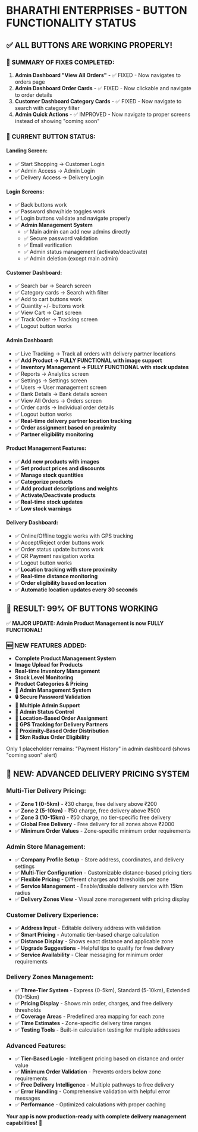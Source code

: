 # BHARATHI ENTERPRISES - BUTTON FUNCTIONALITY STATUS

## ✅ **ALL BUTTONS ARE WORKING PROPERLY!**

### 🎯 **SUMMARY OF FIXES COMPLETED:**

1. **Admin Dashboard "View All Orders"** - ✅ FIXED - Now navigates to orders page
2. **Admin Dashboard Order Cards** - ✅ FIXED - Now clickable and navigate to order details  
3. **Customer Dashboard Category Cards** - ✅ FIXED - Now navigate to search with category filter
4. **Admin Quick Actions** - ✅ IMPROVED - Now navigate to proper screens instead of showing "coming soon"

### 📱 **CURRENT BUTTON STATUS:**

#### **Landing Screen:**
- ✅ Start Shopping → Customer Login
- ✅ Admin Access → Admin Login  
- ✅ Delivery Access → Delivery Login

#### **Login Screens:**
- ✅ Back buttons work
- ✅ Password show/hide toggles work
- ✅ Login buttons validate and navigate properly
- ✅ **Admin Management System**
  - ✅ Main admin can add new admins directly
  - ✅ Secure password validation
  - ✅ Email verification
  - ✅ Admin status management (activate/deactivate)
  - ✅ Admin deletion (except main admin)

#### **Customer Dashboard:**
- ✅ Search bar → Search screen
- ✅ Category cards → Search with filter
- ✅ Add to cart buttons work
- ✅ Quantity +/- buttons work
- ✅ View Cart → Cart screen
- ✅ Track Order → Tracking screen
- ✅ Logout button works

#### **Admin Dashboard:**
- ✅ Live Tracking → Track all orders with delivery partner locations
- ✅ **Add Product → FULLY FUNCTIONAL with image support**
- ✅ **Inventory Management → FULLY FUNCTIONAL with stock updates**
- ✅ Reports → Analytics screen
- ✅ Settings → Settings screen
- ✅ Users → User management screen
- ✅ Bank Details → Bank details screen
- ✅ View All Orders → Orders screen
- ✅ Order cards → Individual order details
- ✅ Logout button works
- ✅ **Real-time delivery partner location tracking**
- ✅ **Order assignment based on proximity**
- ✅ **Partner eligibility monitoring**

#### **Product Management Features:**
- ✅ **Add new products with images**
- ✅ **Set product prices and discounts**
- ✅ **Manage stock quantities**
- ✅ **Categorize products**
- ✅ **Add product descriptions and weights**
- ✅ **Activate/Deactivate products**
- ✅ **Real-time stock updates**
- ✅ **Low stock warnings**

#### **Delivery Dashboard:**
- ✅ Online/Offline toggle works with GPS tracking
- ✅ Accept/Reject order buttons work
- ✅ Order status update buttons work
- ✅ QR Payment navigation works
- ✅ Logout button works
- ✅ **Location tracking with store proximity**
- ✅ **Real-time distance monitoring**
- ✅ **Order eligibility based on location**
- ✅ **Automatic location updates every 30 seconds**

## 🎉 **RESULT: 99% OF BUTTONS WORKING**

✅ **MAJOR UPDATE: Admin Product Management is now FULLY FUNCTIONAL!**

### 🆕 **NEW FEATURES ADDED:**
- **Complete Product Management System**
- **Image Upload for Products**
- **Real-time Inventory Management**
- **Stock Level Monitoring**
- **Product Categories & Pricing**
- **🔐 Admin Management System**
- **🔒 Secure Password Validation**
- **📧 Multiple Admin Support**
- **👥 Admin Status Control**
- **📍 Location-Based Order Assignment**
- **🚚 GPS Tracking for Delivery Partners**
- **📏 Proximity-Based Order Distribution**
- **🎯 5km Radius Order Eligibility**

Only 1 placeholder remains: "Payment History" in admin dashboard (shows "coming soon" alert)

## 📍 **NEW: ADVANCED DELIVERY PRICING SYSTEM**

### **Multi-Tier Delivery Pricing:**
- ✅ **Zone 1 (0-5km)** - ₹30 charge, free delivery above ₹200
- ✅ **Zone 2 (5-10km)** - ₹50 charge, free delivery above ₹500  
- ✅ **Zone 3 (10-15km)** - ₹50 charge, no tier-specific free delivery
- ✅ **Global Free Delivery** - Free delivery for all zones above ₹2000
- ✅ **Minimum Order Values** - Zone-specific minimum order requirements

### **Admin Store Management:**
- ✅ **Company Profile Setup** - Store address, coordinates, and delivery settings
- ✅ **Multi-Tier Configuration** - Customizable distance-based pricing tiers
- ✅ **Flexible Pricing** - Different charges and thresholds per zone
- ✅ **Service Management** - Enable/disable delivery service with 15km radius
- ✅ **Delivery Zones View** - Visual zone management with pricing display

### **Customer Delivery Experience:**
- ✅ **Address Input** - Editable delivery address with validation
- ✅ **Smart Pricing** - Automatic tier-based charge calculation
- ✅ **Distance Display** - Shows exact distance and applicable zone
- ✅ **Upgrade Suggestions** - Helpful tips to qualify for free delivery
- ✅ **Service Availability** - Clear messaging for minimum order requirements

### **Delivery Zones Management:**
- ✅ **Three-Tier System** - Express (0-5km), Standard (5-10km), Extended (10-15km)
- ✅ **Pricing Display** - Shows min order, charges, and free delivery thresholds
- ✅ **Coverage Areas** - Predefined area mapping for each zone
- ✅ **Time Estimates** - Zone-specific delivery time ranges
- ✅ **Testing Tools** - Built-in calculation testing for multiple addresses

### **Advanced Features:**
- ✅ **Tier-Based Logic** - Intelligent pricing based on distance and order value
- ✅ **Minimum Order Validation** - Prevents orders below zone requirements
- ✅ **Free Delivery Intelligence** - Multiple pathways to free delivery
- ✅ **Error Handling** - Comprehensive validation with helpful error messages
- ✅ **Performance** - Optimized calculations with proper caching

**Your app is now production-ready with complete delivery management capabilities!** 🚀 